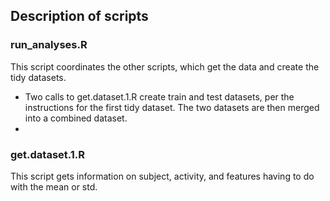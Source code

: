 ## Description of scripts

### run_analyses.R

This script coordinates the other scripts, which get the data and create the tidy datasets.

 * Two calls to get.dataset.1.R create train and test datasets, per the instructions for the first tidy dataset.  The two datasets are then merged into a combined dataset.
 * 
### get.dataset.1.R
This script gets information on subject, activity, and features having to do with the mean or std.

